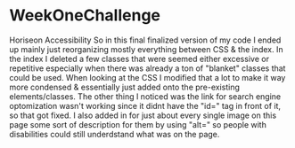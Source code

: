 # WeekOneChallenge
Horiseon Accessibility
So in this final finalized version of my code I ended up mainly just reorganizing mostly everything between CSS & the index. 
In the index I deleted a few classes that were seemed either excessive or repetitive especially when there was already a ton of "blanket" classes that could be used.
When looking at the CSS I modified that a lot to make it way more condensed & essentially just added onto the pre-existing elements/classes.
The other thing I noticed was the link for search engine optomization wasn't working since it didnt have the "id=" tag in front of it, so that got fixed.
I also added in for just about every single image on this page some sort of description for them by using "alt=" so people with disabilities could still underdstand what was on the page.
